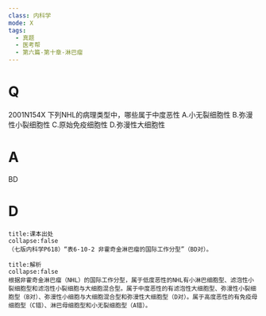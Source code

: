 ```yaml
---
class: 内科学
mode: X
tags:
  - 真题
  - 医考帮
  - 第六篇-第十章-淋巴瘤
---
```


# Q
2001N154X 下列NHL的病理类型中，哪些属于中度恶性
A.小无裂细胞性
B.弥漫性小裂细胞性
C.原始免疫细胞性
D.弥漫性大细胞性

# A
BD
# D
```ad-note
title:课本出处
collapse:false
（七版内科学P618）“表6-10-2 非霍奇金淋巴瘤的国际工作分型”（BD对）。
```

```ad-summary
title:解析
collapse:false
根据非霍奇金淋巴瘤（NHL）的国际工作分型，属于低度恶性的NHL有小淋巴细胞型、滤泡性小裂细胞型和滤泡性小裂细胞与大细胞混合型。属于中度恶性的有滤泡性大细胞型、弥漫性小裂细胞型（B对）、弥漫性小细胞与大细胞混合型和弥漫性大细胞型（D对）。属于高度恶性的有免疫母细胞型（C错）、淋巴母细胞型和小无裂细胞型（A错）。
```

